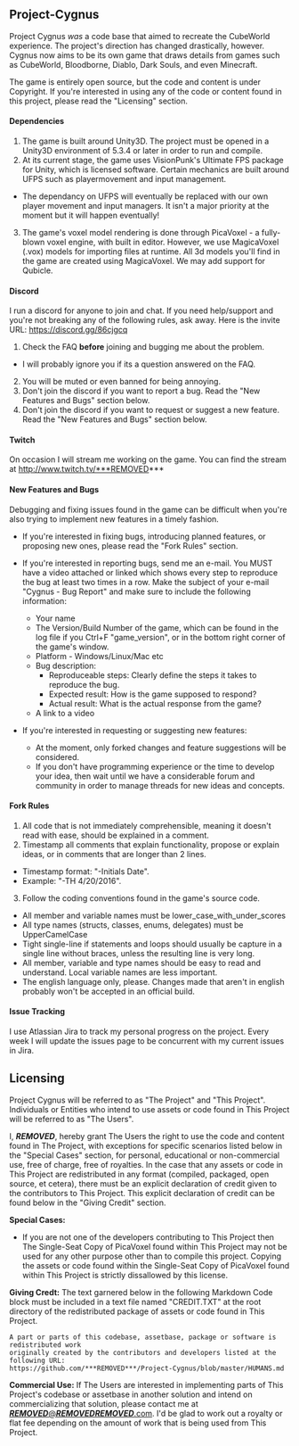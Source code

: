 ## Project-Cygnus
Project Cygnus _was_ a code base that aimed to recreate the CubeWorld experience. The project's direction has changed drastically, however. Cygnus now aims to be its own game that draws details from games such as CubeWorld, Bloodborne, Diablo, Dark Souls, and even Minecraft.

The game is entirely open source, but the code and content is under Copyright.
If you're interested in using any of the code or content found in this project, please read the "Licensing" section.

#### Dependencies
1. The game is built around Unity3D. The project must be opened in a Unity3D environment of 5.3.4 or later in order to run and compile.
2. At its current stage, the game uses VisionPunk's Ultimate FPS package for Unity, which is licensed software. Certain mechanics are built around UFPS such as playermovement and input management.
 - The dependancy on UFPS will eventually be replaced with our own player movement and input managers. It isn't a major priority at the moment but it will happen eventually!
3. The game's voxel model rendering is done through PicaVoxel - a fully-blown voxel engine, with built in editor. However, we use MagicaVoxel (.vox) models for importing files at runtime. All 3d models you'll find in the game are created using MagicaVoxel. We may add support for Qubicle.

#### Discord
I run a discord for anyone to join and chat. If you need help/support and you're not breaking any of the following rules, ask away. Here is the invite URL: https://discord.gg/86cjgcq

1. Check the FAQ **before** joining and bugging me about the problem.
  * I will probably ignore you if its a question answered on the FAQ.
2. You will be muted or even banned for being annoying.
3. Don't join the discord if you want to report a bug. Read the "New Features and Bugs" section below.
4. Don't join the discord if you want to request or suggest a new feature. Read the "New Features and Bugs" section below.

#### Twitch
On occasion I will stream me working on the game. You can find the stream at http://www.twitch.tv/***REMOVED***

#### New Features and Bugs
Debugging and fixing issues found in the game can be difficult when you're also trying to implement new features in a timely fashion.

* If you're interested in fixing bugs, introducing planned features, or proposing new ones, please read the "Fork Rules" section.

* If you're interested in reporting bugs, send me an e-mail. You MUST have a video attached or linked which shows every step to reproduce the bug at least two times in a row. Make the subject of your e-mail "Cygnus - Bug Report" and make sure to include the following information:
  * Your name
  * The Version/Build Number of the game, which can be found in the log file if you Ctrl+F "game_version", or in the bottom right corner of the game's window.
  * Platform - Windows/Linux/Mac etc
  * Bug description:
    * Reproduceable steps: Clearly define the steps it takes to reproduce the bug.
    * Expected result: How is the game supposed to respond?
    * Actual result: What is the actual response from the game?
  * A link to a video

* If you're interested in requesting or suggesting new features:
  * At the moment, only forked changes and feature suggestions will be considered.
  * If you don't have programming experience or the time to develop your idea, then wait until we have a considerable forum and community in order to manage threads for new ideas and concepts.

#### Fork Rules
1. All code that is not immediately comprehensible, meaning it doesn't read with ease, should be explained in a comment.
2. Timestamp all comments that explain functionality, propose or explain ideas, or in comments that are longer than 2 lines.
  * Timestamp format: "-Initials Date".
  * Example: "-TH 4/20/2016".
3. Follow the coding conventions found in the game's source code.
  * All member and variable names must be lower_case_with_under_scores
  * All type names (structs, classes, enums, delegates) must be UpperCamelCase
  * Tight single-line if statements and loops should usually be capture in a single line without braces, unless the resulting line is very long.
  * All member, variable and type names should be easy to read and understand. Local variable names are less important.
  * The english language only, please. Changes made that aren't in english probably won't be accepted in an official build.

#### Issue Tracking
I use Atlassian Jira to track my personal progress on the project. Every week I will update the issues page to be concurrent with my current issues in Jira. 

## Licensing
Project Cygnus will be referred to as "The Project" and "This Project". Individuals or Entities who intend to use assets or code found in This Project will be referred to as "The Users".

I, ***REMOVED***, hereby grant The Users the right to use the code and content found in The Project, with exceptions for specific scenarios listed below in the "Special Cases" section, for personal, educational or non-commercial use, free of charge, free of royalties. In the case that any assets or code in This Project are redistributed in any format (compiled, packaged, open source, et cetera), there must be an explicit declaration of credit given to the contributors to This Project. This explicit declaration of credit can be found below in the  "Giving Credit" section.

**Special Cases:**
- If you are not one of the developers contributing to This Project then The Single-Seat Copy of PicaVoxel found within This Project may not be used for any other purpose other than to compile this project. Copying the assets or code found within the Single-Seat Copy of PicaVoxel found within This Project is strictly dissallowed by this license.

**Giving Credt:**
The text garnered below in the following Markdown Code block must be included in a text file named "CREDIT.TXT" at the root directory of the redistributed package of assets or code found in This Project.
```
A part or parts of this codebase, assetbase, package or software is redistributed work
originally created by the contributors and developers listed at the following URL:
https://github.com/***REMOVED***/Project-Cygnus/blob/master/HUMANS.md
```

**Commercial Use:**
If The Users are interested in implementing parts of This Project's codebase or assetbase in another solution and intend on commercializing that solution, please contact me at [***REMOVED***@***REMOVED******REMOVED***.com](mailto:***REMOVED***@***REMOVED******REMOVED***.com). I'd be glad to work out a royalty or flat fee depending on the amount of work that is being used from This Project.

